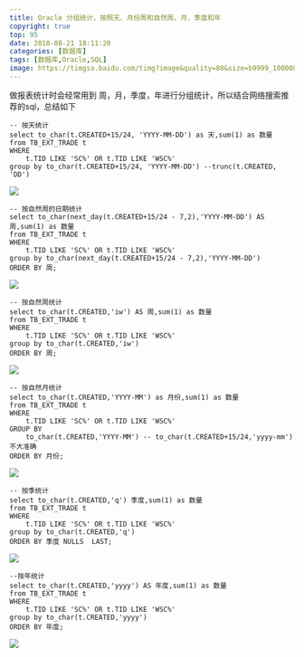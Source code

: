```yaml
---
title: Oracle 分组统计，按照天、月份周和自然周、月、季度和年
copyright: true
top: 95
date: 2018-08-21 18:11:20
categories: [数据库]
tags: [数据库,Oracle,SQL]
image: https://timgsa.baidu.com/timg?image&quality=80&size=b9999_10000&sec=1535736919024&di=e16df4d6b012c06cb45eeb9af6b17d48&imgtype=0&src=http%3A%2F%2Fattachments.gfan.com%2Fforum%2Fattachments2%2F201304%2F24%2F134256oe4lamvbxm7bb2hq.jpg
---
```



做报表统计时会经常用到 周，月，季度，年进行分组统计，所以结合网络搜索推荐的sql，总结如下

<!--more-->

```
-- 按天统计
select to_char(t.CREATED+15/24, 'YYYY-MM-DD') as 天,sum(1) as 数量
from TB_EXT_TRADE t
WHERE
	t.TID LIKE 'SC%' OR t.TID LIKE 'WSC%'
group by to_char(t.CREATED+15/24, 'YYYY-MM-DD') --trunc(t.CREATED, 'DD')

```

![](https://yfzhou.oss-cn-beijing.aliyuncs.com/blog/img/20160822152940276.jpg)

```
-- 按自然周的日期统计 
select to_char(next_day(t.CREATED+15/24 - 7,2),'YYYY-MM-DD') AS 周,sum(1) as 数量
from TB_EXT_TRADE t
WHERE
	t.TID LIKE 'SC%' OR t.TID LIKE 'WSC%'
group by to_char(next_day(t.CREATED+15/24 - 7,2),'YYYY-MM-DD')
ORDER BY 周;
```

![](https://yfzhou.oss-cn-beijing.aliyuncs.com/blog/img/20160822153822139.jpg)  

```
-- 按自然周统计 
select to_char(t.CREATED,'iw') AS 周,sum(1) as 数量
from TB_EXT_TRADE t
WHERE
	t.TID LIKE 'SC%' OR t.TID LIKE 'WSC%'
group by to_char(t.CREATED,'iw')
ORDER BY 周;

```

![](https://yfzhou.oss-cn-beijing.aliyuncs.com/blog/img/20160822153043617.jpg)

```
-- 按自然月统计 
select to_char(t.CREATED,'YYYY-MM') as 月份,sum(1) as 数量
from TB_EXT_TRADE t
WHERE
	t.TID LIKE 'SC%' OR t.TID LIKE 'WSC%'
GROUP BY
	to_char(t.CREATED,'YYYY-MM') -- to_char(t.CREATED+15/24,'yyyy-mm') 不大准确
ORDER BY 月份;
```


![](https://yfzhou.oss-cn-beijing.aliyuncs.com/blog/img/20160822153206494.jpg)

```
-- 按季统计 
select to_char(t.CREATED,'q') 季度,sum(1) as 数量
from TB_EXT_TRADE t
WHERE
	t.TID LIKE 'SC%' OR t.TID LIKE 'WSC%'
group by to_char(t.CREATED,'q')
ORDER BY 季度 NULLS  LAST;
```

![](https://yfzhou.oss-cn-beijing.aliyuncs.com/blog/img/20160822153233106.jpg)

```
--按年统计 
select to_char(t.CREATED,'yyyy') AS 年度,sum(1) as 数量
from TB_EXT_TRADE t
WHERE
	t.TID LIKE 'SC%' OR t.TID LIKE 'WSC%'
group by to_char(t.CREATED,'yyyy')
ORDER BY 年度;

```

![](https://yfzhou.oss-cn-beijing.aliyuncs.com/blog/img/20160822153258464.jpg)